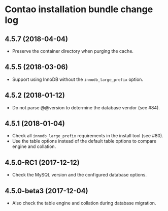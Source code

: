 # Contao installation bundle change log

## 4.5.7 (2018-04-04)

 * Preserve the container directory when purging the cache.

## 4.5.5 (2018-03-06)

 * Support using InnoDB without the `innodb_large_prefix` option.

## 4.5.2 (2018-01-12)

 * Do not parse @@version to determine the database vendor (see #84).

## 4.5.1 (2018-01-04)

 * Check all `innodb_large_prefix` requirements in the install tool (see #80).
 * Use the table options instead of the default table options to compare engine and collation.

## 4.5.0-RC1 (2017-12-12)

 * Check the MySQL version and the configured database options.

## 4.5.0-beta3 (2017-12-04)

 * Also check the table engine and collation during database migration.
